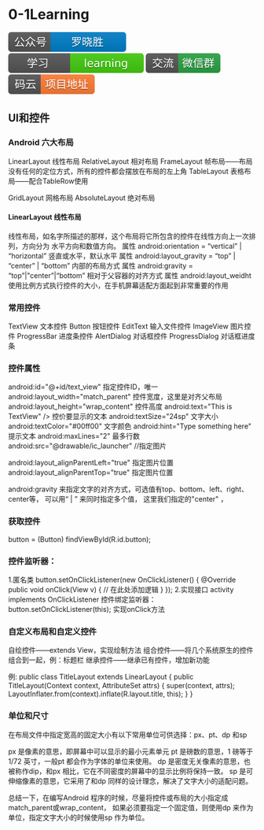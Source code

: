 # 0-1Learning

![alt text](../../static/common/svg/luoxiaosheng.svg "公众号")
![alt text](../../static/common/svg/luoxiaosheng_learning.svg "学习")
![alt text](../../static/common/svg/luoxiaosheng_wechat.svg "微信")
![alt text](../../static/common/svg/luoxiaosheng_gitee.svg "码云")


## UI和控件

### Android 六大布局

LinearLayout 线性布局
RelativeLayout 相对布局
FrameLayout 帧布局——布局没有任何的定位方式，所有的控件都会摆放在布局的左上角
TableLayout 表格布局——配合TableRow使用

GridLayout 网格布局
AbsoluteLayout 绝对布局


#### LinearLayout 线性布局
线性布局，如名字所描述的那样，这个布局将它所包含的控件在线性方向上一次排列，方向分为 水平方向和数值方向。
属性 android:orientation = “vertical” | “horizontal” 竖直或水平，默认水平
属性 android:layout_gravity = “top” | “center” | “bottom” 内部的布局方式
属性 android:gravity = “top”|"center”|“bottom” 相对于父容器的对齐方式
属性 android:layout_weidht 使用比例方式执行控件的大小，在手机屏幕适配方面起到非常重要的作用


### 常用控件
TextView 文本控件
Button  按钮控件
EditText    输入文件控件
ImageView   图片控件
ProgressBar 进度条控件
AlertDialog 对话框控件
ProgressDialog  对话框进度条


### 控件属性
android:id="@+id/text_view" 指定控件ID，唯一
android:layout_width="match_parent" 控件宽度，这里是对齐父布局
android:layout_height="wrap_content"    控件高度
android:text="This is TextView" />  控价要显示的文本
android:textSize="24sp" 文字大小
android:textColor="#00ff00" 文字颜色
android:hint="Type something here"  提示文本
android:maxLines="2"    最多行数
android:src="@drawable/ic_launcher" //指定图片

android:layout_alignParentLeft="true"   指定图片位置
android:layout_alignParentTop="true"    指定图片位置

android:gravity 来指定文字的对齐方式，可选值有top、bottom、left、right、center等， 可以用“ | ” 来同时指定多个值， 这里我们指定的"center" ，


### 获取控件
button = (Button) findViewById(R.id.button);


### 控件监听器：
1.匿名类
button.setOnClickListener(new OnClickListener() {
@Override
public void onClick(View v) {
// 在此处添加逻辑
}
});
2.实现接口
activity implements OnClickListener
控件绑定监听器：button.setOnClickListener(this);
实现onClick方法


### 自定义布局和自定义控件
自绘控件——extends View，实现绘制方法
组合控件——将几个系统原生的控件组合到一起，例：标题栏
继承控件——继承已有控件，增加新功能

例:
public class TitleLayout extends LinearLayout {
public TitleLayout(Context context, AttributeSet attrs) {
super(context, attrs);
LayoutInflater.from(context).inflate(R.layout.title, this);
}
}

### 单位和尺寸
在布局文件中指定宽高的固定大小有以下常用单位可供选择：px、pt、dp 和sp

px 是像素的意思，即屏幕中可以显示的最小元素单元
pt 是磅数的意思，1 磅等于1/72 英寸，一般pt 都会作为字体的单位来使用。
dp 是密度无关像素的意思，也被称作dip，和px 相比，它在不同密度的屏幕中的显示比例将保持一致。
sp 是可伸缩像素的意思，它采用了和dp 同样的设计理念，解决了文字大小的适配问题。

总结一下，在编写Android 程序的时候，尽量将控件或布局的大小指定成match_parent或wrap_content，
如果必须要指定一个固定值，则使用dp 来作为单位，指定文字大小的时候使用sp 作为单位。











